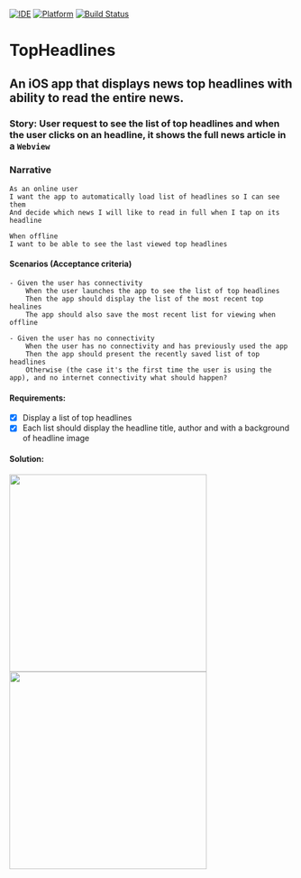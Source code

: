 [![IDE](https://img.shields.io/badge/Xcode-13.4.1-blue.svg)](https://developer.apple.com/xcode/)
[![Platform](https://img.shields.io/badge/iOS-15.2-green.svg)](https://developer.apple.com/ios/)
[![Build Status](https://github.com/wptechprodigy/TopHeadlines/actions/workflows/TopHeadlines.yml/badge.svg)](https://github.com/wptechprodigy/TopHeadlines/actions/workflows/CryptoList.yml)

# TopHeadlines 

## An iOS app that displays news top headlines with ability to read the entire news.

### Story: User request to see the list of top headlines and when the user clicks on an headline, it shows the full news article in a `Webview`

### Narrative

```
As an online user
I want the app to automatically load list of headlines so I can see them
And decide which news I will like to read in full when I tap on its headline

When offline
I want to be able to see the last viewed top headlines
```

#### Scenarios (Acceptance criteria)

```
- Given the user has connectivity 
    When the user launches the app to see the list of top headlines
    Then the app should display the list of the most recent top healines
    The app should also save the most recent list for viewing when offline
    
- Given the user has no connectivity
    When the user has no connectivity and has previously used the app
    Then the app should present the recently saved list of top headlines
    Otherwise (the case it's the first time the user is using the app), and no internet connectivity what should happen?
```

#### Requirements:

- [X] Display a list of top headlines
- [X] Each list should display the headline title, author and with a background of headline image

#### Solution:

<img src="https://user-images.githubusercontent.com/22558674/185888554-671111e2-8cc4-4d6f-bda5-bfa029944824.png" width="350"> <img src="https://user-images.githubusercontent.com/22558674/185888834-d5dc3d80-4085-43da-ab11-be03d36721b5.png" width="350">

